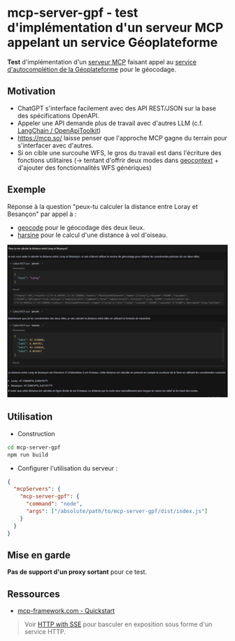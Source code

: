 # mcp-server-gpf - test d'implémentation d'un serveur MCP appelant un service Géoplateforme

**Test** d'implémentation d'un [serveur MCP](https://github.com/modelcontextprotocol/servers?tab=readme-ov-file#model-context-protocol-servers) faisant appel au [service d'autocomplétion de la Géoplateforme](https://geoservices.ign.fr/documentation/services/services-geoplateforme/autocompletion) pour le géocodage.

## Motivation

* ChatGPT s'interface facilement avec des API REST/JSON sur la base des spécifications OpenAPI.
* Appeler une API demande plus de travail avec d'autres LLM (c.f. [LangChain / OpenApiToolkit](https://js.langchain.com/docs/integrations/toolkits/openapi/))
* https://mcp.so/ laisse penser que l'approche MCP gagne du terrain pour s'interfacer avec d'autres.
* Si on cible une surcouhe WFS, le gros du travail est dans l'écriture des fonctions utilitaires (-> tentant d'offrir deux modes dans [geocontext](https://github.com/mborne/geocontext) + d'ajouter des fonctionnalités WFS génériques)

## Exemple

Réponse à la question "peux-tu calculer la distance entre Loray et Besançon" par appel à :

* [geocode](src/tools/GeocodeTool.ts) pour le géocodage des deux lieux.
* [harsine](src/tools/Harversine.ts) pour le calcul d'une distance à vol d'oiseau.

![exemple géocodage](docs/distance-loray-besancon.png)

## Utilisation

* Construction

```bash
cd mcp-server-gpf
npm run build
```

* Configurer l'utilisation du serveur :

```json
{
  "mcpServers": {
    "mcp-server-gpf": {
      "command": "node",
      "args": ["/absolute/path/to/mcp-server-gpf/dist/index.js"]
    }
  }
}
```

## Mise en garde

**Pas de support d'un proxy sortant** pour ce test.


## Ressources

* [mcp-framework.com - Quickstart](https://mcp-framework.com/docs/quickstart)

> Voir [HTTP with SSE](https://github.com/modelcontextprotocol/typescript-sdk?tab=readme-ov-file#http-with-sse) pour basculer en exposition sous forme d'un service HTTP.
